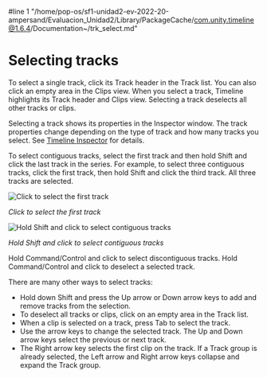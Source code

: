 #line 1 "/home/pop-os/sf1-unidad2-ev-2022-20-ampersand/Evaluacion_Unidad2/Library/PackageCache/com.unity.timeline@1.6.4/Documentation~/trk_select.md"
# Selecting tracks

To select a single track, click its Track header in the Track list. You can also click an empty area in the Clips view. When you select a track, Timeline highlights its Track header and Clips view. Selecting a track deselects all other tracks or clips.

Selecting a track shows its properties in the Inspector window. The track properties change depending on the type of track and how many tracks you select. See [Timeline Inspector](insp_about.md) for details.

To select contiguous tracks, select the first track and then hold Shift and click the last track in the series. For example, to select three contiguous tracks, click the first track, then hold Shift and click the third track. All three tracks are selected.

![Click to select the first track](images/timeline_track_select_first.png)

_Click to select the first track_

![Hold Shift and click to select contiguous tracks](images/timeline_track_select_last.png)

_Hold Shift and click to select contiguous tracks_

Hold Command/Control and click to select discontiguous tracks. Hold Command/Control and click to deselect a selected track.

There are many other ways to select tracks:

* Hold down Shift and press the Up arrow or Down arrow keys to add and remove tracks from the selection.
* To deselect all tracks or clips, click on an empty area in the Track list.
* When a clip is selected on a track, press Tab to select the track.
* Use the arrow keys to change the selected track. The Up and Down arrow keys select the previous or next track.
* The Right arrow key selects the first clip on the track. If a Track group is already selected, the Left arrow and Right arrow keys collapse and expand the Track group.
